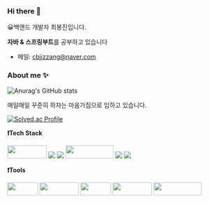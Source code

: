 <!---
jaeyoungjang2/jaeyoungjang2 is a ✨ special ✨ repository because its `README.md` (this file) appears on your GitHub profile.
You can click the Preview link to take a look at your changes.
--->


### Hi there 👋

😀백엔드 개발자 최봉진입니다.

 **자바 & 스프링부트**를 공부하고 있습니다
<div>

- 메일: [cbjjzzang@naver.com](mailto:cbjjzzang@naver.com)

 ### About me ✨

 
 ![Anurag's GitHub stats](https://github-readme-stats.vercel.app/api?username=cbjjzzang&show_icons=true&theme=tokyonight) 


<!---
 ![Top Langs](https://github-readme-stats.vercel.app/api/top-langs/?username=cbjjzzang&layout=compact&theme=tokyonight)
cbjjzzang/cbjjzzang is a ✨ special ✨ repository because its `README.md` (this file) appears on your GitHub profile.
You can click the Preview link to take a look at your changes.
--->
 
 매일매일 꾸준히 하자는 마음가짐으로 임하고 있습니다.
 
 
 [![Solved.ac Profile](http://mazassumnida.wtf/api/v2/generate_badge?boj=kirilocha)](https://solved.ac/kirilocha)

  
**❗Tech Stack**
<p></p>


 <img src= "https://img.shields.io/badge/java-%23ED8B00.svg?style=for-the-badge&logo=java&logoColor=white" width="90" height="30"/>
 <!-- <img src= "https://img.shields.io/badge/spring-%236DB33F.svg?style=for-the-badge&logo=spring&logoColor=white" width="100" height="30"/> -->
 <img src="https://img.shields.io/badge/Springboot-6DB33F?style=for-the-badge&logo=Springboot&logoColor=white">
 <img src="https://img.shields.io/badge/gradle-02303A?style=for-the-badge&logo=gradle&logoColor=white">
 
<img src="https://img.shields.io/badge/javascript-F7DF1E?style=for-the-badge&logo=javascript&logoColor=black" width="110" height="30"/> 
  <img src="https://img.shields.io/badge/CSS3-1572B6?style=for-the-badge&logo=CSS3&logoColor=FF9E0F">
  <img src="https://img.shields.io/badge/html5-E34F26?style=for-the-badge&logo=html5&logoColor=white">
<div>
  
**❗Tools**
  <p></p>
  <p>
  <img src= "https://img.shields.io/badge/AWS-%23FF9900.svg?style=for-the-badge&logo=amazon-aws&logoColor=white" width="70" height="30"/>
<img src= "https://img.shields.io/badge/Slack-4A154B?style=for-the-badge&logo=slack&logoColor=white" width="90" height="30"/>
<img src= "https://img.shields.io/badge/git-%23F05033.svg?style=for-the-badge&logo=git&logoColor=white" width="70" height="30"/>
<img src= "https://img.shields.io/badge/github-%23121011.svg?style=for-the-badge&logo=github&logoColor=white" width="90" height="30"/>
   <img src= "https://img.shields.io/badge/IntelliJIDEA-000000.svg?style=for-the-badge&logo=intellij-idea&logoColor=white" width="110" height="30"/>
